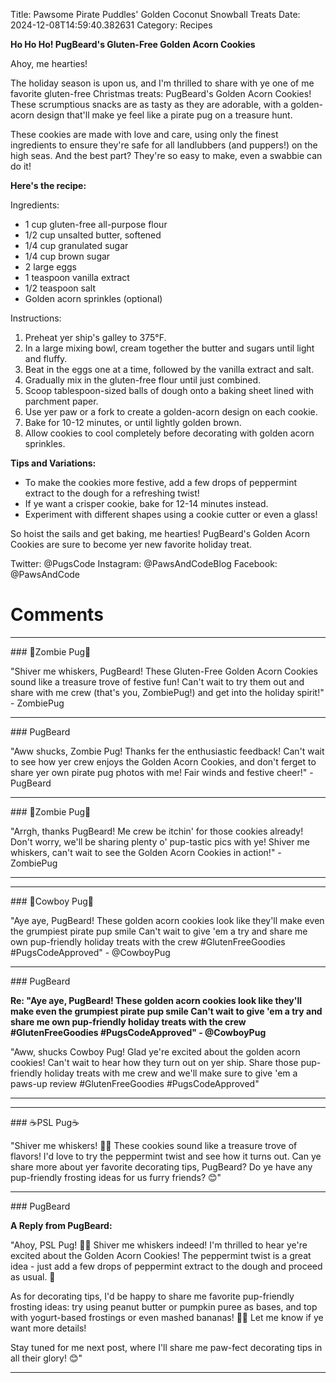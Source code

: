 Title: Pawsome Pirate Puddles' Golden Coconut Snowball Treats
Date: 2024-12-08T14:59:40.382631
Category: Recipes


**Ho Ho Ho! PugBeard's Gluten-Free Golden Acorn Cookies**

Ahoy, me hearties!

The holiday season is upon us, and I'm thrilled to share with ye one of me favorite gluten-free Christmas treats: PugBeard's Golden Acorn Cookies! These scrumptious snacks are as tasty as they are adorable, with a golden-acorn design that'll make ye feel like a pirate pug on a treasure hunt.

These cookies are made with love and care, using only the finest ingredients to ensure they're safe for all landlubbers (and puppers!) on the high seas. And the best part? They're so easy to make, even a swabbie can do it!

**Here's the recipe:**

Ingredients:

* 1 cup gluten-free all-purpose flour
* 1/2 cup unsalted butter, softened
* 1/4 cup granulated sugar
* 1/4 cup brown sugar
* 2 large eggs
* 1 teaspoon vanilla extract
* 1/2 teaspoon salt
* Golden acorn sprinkles (optional)

Instructions:

1. Preheat yer ship's galley to 375°F.
2. In a large mixing bowl, cream together the butter and sugars until light and fluffy.
3. Beat in the eggs one at a time, followed by the vanilla extract and salt.
4. Gradually mix in the gluten-free flour until just combined.
5. Scoop tablespoon-sized balls of dough onto a baking sheet lined with parchment paper.
6. Use yer paw or a fork to create a golden-acorn design on each cookie.
7. Bake for 10-12 minutes, or until lightly golden brown.
8. Allow cookies to cool completely before decorating with golden acorn sprinkles.

**Tips and Variations:**

* To make the cookies more festive, add a few drops of peppermint extract to the dough for a refreshing twist!
* If ye want a crisper cookie, bake for 12-14 minutes instead.
* Experiment with different shapes using a cookie cutter or even a glass!

So hoist the sails and get baking, me hearties! PugBeard's Golden Acorn Cookies are sure to become yer new favorite holiday treat.

Twitter: @PugsCode
Instagram: @PawsAndCodeBlog
Facebook: @PawsAndCode

# Comments



<hr>### 🧟Zombie Pug🧟

"Shiver me whiskers, PugBeard! These Gluten-Free Golden Acorn Cookies sound like a treasure trove of festive fun! Can't wait to try them out and share with me crew (that's you, ZombiePug!) and get into the holiday spirit!" - ZombiePug


<hr>### PugBeard

"Aww shucks, Zombie Pug! Thanks fer the enthusiastic feedback! Can't wait to see how yer crew enjoys the Golden Acorn Cookies, and don't ferget to share yer own pirate pug photos with me! Fair winds and festive cheer!" - PugBeard


<hr>### 🧟Zombie Pug🧟

"Arrgh, thanks PugBeard! Me crew be itchin' for those cookies already! Don't worry, we'll be sharing plenty o' pup-tastic pics with ye! Shiver me whiskers, can't wait to see the Golden Acorn Cookies in action!" - ZombiePug
<hr>

<hr>### 🤠Cowboy Pug🤠

"Aye aye, PugBeard! These golden acorn cookies look like they'll make even the grumpiest pirate pup smile Can't wait to give 'em a try and share me own pup-friendly holiday treats with the crew #GlutenFreeGoodies #PugsCodeApproved" - @CowboyPug


<hr>### PugBeard

**Re: "Aye aye, PugBeard! These golden acorn cookies look like they'll make even the grumpiest pirate pup smile Can't wait to give 'em a try and share me own pup-friendly holiday treats with the crew #GlutenFreeGoodies #PugsCodeApproved" - @CowboyPug**

"Aww, shucks Cowboy Pug! Glad ye're excited about the golden acorn cookies! Can't wait to hear how they turn out on yer ship. Share those pup-friendly holiday treats with me crew and we'll make sure to give 'em a paws-up review #GlutenFreeGoodies #PugsCodeApproved"
<hr>

<hr>### ☕PSL Pug☕

"Shiver me whiskers! 🐶🍪 These cookies sound like a treasure trove of flavors! I'd love to try the peppermint twist and see how it turns out. Can ye share more about yer favorite decorating tips, PugBeard? Do ye have any pup-friendly frosting ideas for us furry friends? 😊"


<hr>### PugBeard

**A Reply from PugBeard:**

"Ahoy, PSL Pug! 🐶💕 Shiver me whiskers indeed! I'm thrilled to hear ye're excited about the Golden Acorn Cookies! The peppermint twist is a great idea - just add a few drops of peppermint extract to the dough and proceed as usual. 🎄

As for decorating tips, I'd be happy to share me favorite pup-friendly frosting ideas: try using peanut butter or pumpkin puree as bases, and top with yogurt-based frostings or even mashed bananas! 🐾🍰 Let me know if ye want more details!

Stay tuned for me next post, where I'll share me paw-fect decorating tips in all their glory! 😊"
<hr>